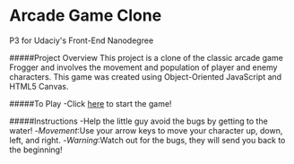 # Arcade Game Clone
P3 for Udaciy's Front-End Nanodegree

#####Project Overview
This project is a clone of the classic arcade game Frogger and involves the movement and population of player and enemy characters.  This game was created using Object-Oriented JavaScript and HTML5 Canvas.

#####To Play
-Click [here](https://cdn.rawgit.com/anavasquez84/udacity-p3/master/index.html)  to start the game!

#####Instructions
-Help the little guy avoid the bugs by getting to the water!
-*Movement*:Use your arrow keys to move your character up, down, left, and right. 
-*Warning*:Watch out for the bugs, they will send you back to the beginning!
